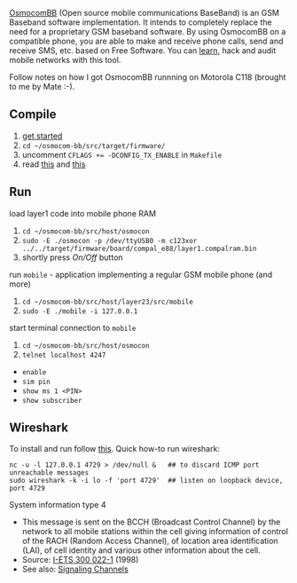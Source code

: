 [OsmocomBB](http://bb.osmocom.org/trac/) (Open source mobile communications BaseBand) is an GSM Baseband software implementation. It intends to completely replace the need for a proprietary GSM baseband software. By using OsmocomBB on a compatible phone, you are able to make and receive phone calls, send and receive SMS, etc. based on Free Software. You can [learn](https://raw.github.com/jreisinger/blog/master/files/gsm_communication.jpg), hack and audit mobile networks with this tool.

Follow notes on how I got OsmocomBB runnning on Motorola C118 (brought to me by Mate :-).

## Compile
 1. [get started](http://bb.osmocom.org/trac/wiki/GettingStarted)
 1. `cd ~/osmocom-bb/src/target/firmware/`
 1. uncomment `CFLAGS += -DCONFIG_TX_ENABLE` in `Makefile`
 1. read [this](http://baseband-devel.722152.n3.nabble.com/I-wanna-make-sure-why-LOCATION-UPDATE-REQUEST-is-always-faild-td2655847.html) and [this](http://bb.osmocom.org/trac/wiki/SIMReader)

## Run
load layer1 code into mobile phone RAM

 1. `cd ~/osmocom-bb/src/host/osmocon`
 1. `sudo -E ./osmocon -p /dev/ttyUSB0 -m c123xor ../../target/firmware/board/compal_e88/layer1.compalram.bin`
 1. shortly press _On/Off_ button

run `mobile` - application implementing a regular GSM mobile phone (and more)

 1. `cd ~/osmocom-bb/src/host/layer23/src/mobile`
 1. `sudo -E ./mobile -i 127.0.0.1`

start terminal connection to `mobile`

 1. `cd ~/osmocom-bb/src/host/osmocon`
 1. `telnet localhost 4247`
  * `enable`
  * `sim pin`
  * `show ms 1 <PIN>`
  * `show subscriber`

## Wireshark

To install and run follow [this](http://bb.osmocom.org/trac/wiki/WiresharkIntegration). Quick how-to run wireshark:

    nc -u -l 127.0.0.1 4729 > /dev/null &   ## to discard ICMP port unreachable messages
    sudo wireshark -k -i lo -f 'port 4729'  ## listen on loopback device, port 4729

System information type 4

 * This message is sent on the BCCH (Broadcast Control Channel) by the network to all mobile stations within the cell giving information of control of the RACH (Random Access Channel), of location area identification (LAI), of cell identity and various other information about the cell.
 * Source: [I-ETS 300 022-1](http://www.scribd.com/doc/58945903/46/System-information-type-4) (1998)
 * See also: [Signaling Channels](http://www.gsmfordummies.com/tdma/logical.shtml)

